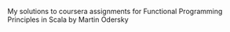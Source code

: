 My solutions to coursera assignments for
Functional Programming Principles in Scala by Martin Odersky

